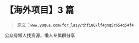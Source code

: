 # 【海外项目】3 篇

> 原文：[`www.yuque.com/for_lazy/thfiu8/lf4gnq5r654q54f4`](https://www.yuque.com/for_lazy/thfiu8/lf4gnq5r654q54f4)



公众号懒人找资源，懒人专属群分享
